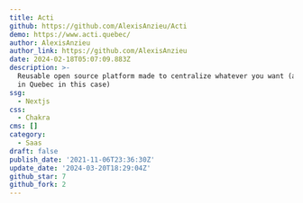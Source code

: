 ```yaml
---
title: Acti
github: https://github.com/AlexisAnzieu/Acti
demo: https://www.acti.quebec/
author: AlexisAnzieu
author_link: https://github.com/AlexisAnzieu
date: 2024-02-18T05:07:09.883Z
description: >-
  Reusable open source platform made to centralize whatever you want (activities
  in Quebec in this case)
ssg:
  - Nextjs
css:
  - Chakra
cms: []
category:
  - Saas
draft: false
publish_date: '2021-11-06T23:36:30Z'
update_date: '2024-03-20T18:29:04Z'
github_star: 7
github_fork: 2
---
```

